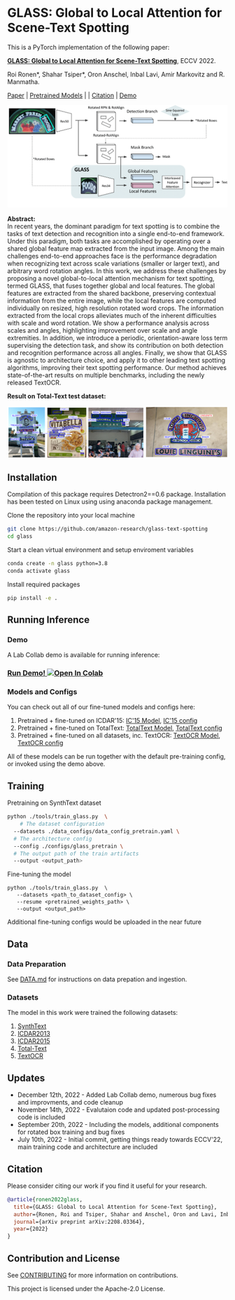 # GLASS: Global to Local Attention for Scene-Text Spotting


This is a PyTorch implementation of the following paper:

[**GLASS: Global to Local Attention for Scene-Text Spotting**](https://arxiv.org/abs/2208.03364), ECCV 2022.

Roi Ronen*, Shahar Tsiper*, Oron Anschel, Inbal Lavi, Amir Markovitz and R. Manmatha.

[Paper](https://arxiv.org/pdf/2208.03364) 
| [Pretrained Models](#Models-and-Configs) | 
|  [Citation](#citation) | [Demo](#demo)

![Intro Figure](readme/architecture.png)

**Abstract:**<br>
In recent years, the dominant paradigm for text spotting is to combine the tasks of text detection and recognition into a single end-to-end framework. 
Under this paradigm, both tasks are accomplished by operating over a shared global feature map extracted from the input image.
Among the main challenges end-to-end approaches face is the performance degradation when recognizing text across scale variations (smaller or larger text), and arbitrary word rotation angles.
In this work, we address these challenges by proposing a novel global-to-local attention mechanism for text spotting, termed GLASS, that fuses together global and local features.
The global features are extracted from the shared backbone, preserving contextual information from the entire image, while the local features are computed individually on resized, high resolution rotated word crops. 
The information extracted from the local crops alleviates much of the inherent difficulties with scale and word rotation.
We show a performance analysis across scales and angles, highlighting improvement over scale and angle extremities.
In addition, we introduce a periodic, orientation-aware loss term supervising the detection task, and show its contribution on both detection and recognition performance across all angles.
Finally, we show that GLASS is agnostic to architecture choice, and apply it to other leading text spotting algorithms, improving their text spotting performance.
Our method achieves state-of-the-art results on multiple benchmarks, including the newly released TextOCR.


**Result on Total-Text test dataset:**

![Results Figure](readme/results.png)



## Installation
Compilation of this package requires Detectron2==0.6 package.
Installation has been tested on Linux using using anaconda package management.

Clone the repository into your local machine
```bash
git clone https://github.com/amazon-research/glass-text-spotting
cd glass
```

Start a clean virtual environment and setup enviroment variables
```bash
conda create -n glass python=3.8
conda activate glass
```

Install required packages
```bash
pip install -e .
```

## Running Inference

### Demo

A Lab Collab demo is available for running inference:

<h3 id="demo"> 
    <a href="https://colab.research.google.com/github/amazon-science/glass-text-spotting/blob/master/glass_demo.ipynb" target="_parent">
    Run Demo! <img src="https://colab.research.google.com/assets/colab-badge.svg" alt="Open In Colab"/>
    </a> 
</h3>


### Models and Configs

You can check out all of our fine-tuned models and configs here:

1. Pretrained + fine-tuned on ICDAR'15: [IC'15 Model](https://glass-text-spotting.s3.eu-west-1.amazonaws.com/models/glass_250k_icdar15_fintune.pth), [IC'15 config](https://glass-text-spotting.s3.eu-west-1.amazonaws.com/configs/glass_config_icdar15.yaml)
2. Pretrained + fine-tuned on TotalText: [TotalText Model](https://glass-text-spotting.s3.eu-west-1.amazonaws.com/models/glass_250k_totaltext_finetune.pth), [TotalText config](https://glass-text-spotting.s3.eu-west-1.amazonaws.com/configs/glass_config_totaltext.yaml)
3. Pretrained + fine-tuned on all datasets, inc. TextOCR: [TextOCR Model](https://glass-text-spotting.s3.eu-west-1.amazonaws.com/models/glass_250k_full_textocr_finetune.pth), [TextOCR config](https://glass-text-spotting.s3.eu-west-1.amazonaws.com/configs/glass_config_textocr.yaml)

All of these models can be run together with the default pre-training config, or invoked using the demo above.

## Training

Pretraining on SynthText dataset
```bash
python ./tools/train_glass.py  \
    # The dataset configuration
  --datasets ./data_configs/data_config_pretrain.yaml \
  # The architecture config
  --config ./configs/glass_pretrain \
  # The output path of the train artifacts
  --output <output_path>              
```

Fine-tuning the model
```
python ./tools/train_glass.py  \
   --datasets <path_to_dataset_config> \
   --resume <pretrained_weights_path> \
   --output <output_path>
```

Additional fine-tuning configs would be uploaded in the near future

## Data

### Data Preparation

See [DATA.md](DATA.md) for instructions on data prepation and ingestion.


### Datasets

The model in this work were trained the following datasets:

1. [SynthText](https://www.robots.ox.ac.uk/~vgg/data/scenetext/)
2. [ICDAR2013](https://rrc.cvc.uab.es/)
3. [ICDAR2015](https://rrc.cvc.uab.es/)
4. [Total-Text](https://www.robots.ox.ac.uk/~vgg/data/scenetext/)
5. [TextOCR](https://textvqa.org/textocr/dataset/)


## Updates

* December 12th, 2022 - Added Lab Collab demo, numerous bug fixes and improvments, and code cleanup
* November 14th, 2022 - Evalutaion code and updated post-processing code is included
* September 20th, 2022 - Including the models, additional components for rotated box training and bug fixes
* July 10th, 2022 - Initial commit, getting things ready towards ECCV'22, main training code and architecture are included

## Citation
Please consider citing our work if you find it useful for your research.

```bibtex
@article{ronen2022glass,
  title={GLASS: Global to Local Attention for Scene-Text Spotting},
  author={Ronen, Roi and Tsiper, Shahar and Anschel, Oron and Lavi, Inbal and Markovitz, Amir and Manmatha, R},
  journal={arXiv preprint arXiv:2208.03364},
  year={2022}
}
```

## Contribution and License


See [CONTRIBUTING](CONTRIBUTING.md) for more information on contributions.

This project is licensed under the Apache-2.0 License.
